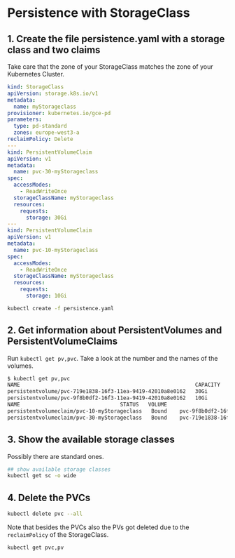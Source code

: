 # Persistence with StorageClass

## 1. Create the file persistence.yaml with a storage class and two claims

Take care that the zone of your StorageClass matches the zone of your Kubernetes Cluster.

```yaml
kind: StorageClass
apiVersion: storage.k8s.io/v1
metadata:
  name: myStorageclass
provisioner: kubernetes.io/gce-pd
parameters:
  type: pd-standard
  zones: europe-west3-a
reclaimPolicy: Delete
---
kind: PersistentVolumeClaim
apiVersion: v1
metadata:
  name: pvc-30-myStorageclass
spec:
  accessModes:
    - ReadWriteOnce
  storageClassName: myStorageclass
  resources:
    requests:
      storage: 30Gi
---
kind: PersistentVolumeClaim
apiVersion: v1
metadata:
  name: pvc-10-myStorageclass
spec:
  accessModes:
    - ReadWriteOnce
  storageClassName: myStorageclass
  resources:
    requests:
      storage: 10Gi
```

```bash
kubectl create -f persistence.yaml
```

## 2. Get information about PersistentVolumes and PersistentVolumeClaims

Run `kubectl get pv,pvc`. Take a look at the number and the names of the volumes.

```bash
$ kubectl get pv,pvc
NAME                                                        CAPACITY   ACCESS MODES   RECLAIM POLICY   STATUS   CLAIM                STORAGECLASS   REASON   AGE
persistentvolume/pvc-719e1838-16f3-11ea-9419-42010a8e0162   30Gi       RWO            Delete           Bound    default/pvc-30-myStorageclass   myStorageclass                    22m
persistentvolume/pvc-9f8b0df2-16f3-11ea-9419-42010a8e0162   10Gi       RWO            Delete           Bound    default/pvc-10-myStorageclass   myStorageclass                    20m
NAME                                STATUS   VOLUME                                     CAPACITY   ACCESS MODES   STORAGECLASS   AGE
persistentvolumeclaim/pvc-10-myStorageclass   Bound    pvc-9f8b0df2-16f3-11ea-9419-42010a8e0162   10Gi       RWO            myStorageclass           20m
persistentvolumeclaim/pvc-30-myStorageclass   Bound    pvc-719e1838-16f3-11ea-9419-42010a8e0162   30Gi       RWO            myStorageclass           22m
```

## 3. Show the available storage classes

Possibly there are standard ones.

```bash
## show available storage classes
kubectl get sc -o wide
```

## 4. Delete the PVCs

```bash
kubectl delete pvc --all
```

Note that besides the PVCs also the PVs got deleted due to the `reclaimPolicy` of the StorageClass.

```bash
kubectl get pvc,pv
```

